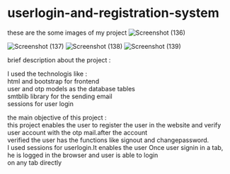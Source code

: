 # userlogin-and-registration-system
these are the some images of my project 
![Screenshot (136)](https://user-images.githubusercontent.com/104727432/224489309-d50fdde6-380e-4f1f-9312-532ce2ecf852.png)


![Screenshot (137)](https://user-images.githubusercontent.com/104727432/224489310-ec2608c6-5293-4cdd-bd6a-4982f1842041.png)
![Screenshot (138)](https://user-images.githubusercontent.com/104727432/224489311-d36c8684-af95-4817-b632-f2f8df369444.png)
![Screenshot (139)](https://user-images.githubusercontent.com/104727432/224489313-0cf71fe9-a632-41b7-ae9d-368a128aa434.png)

brief description about the project :<br />

I used the technologis like :<br />
html and bootstrap for frontend <br />
user and otp models as the database tables<br />
smtblib library for the sending email<br />
sessions for user login <br />

the main objective of this project :<br />
this project enables the user to register the user in the website and verify user account with the otp mail.after the account <br />
verified the user has the functions like signout and changepassword.<br />
I used sessions for userlogin.It enables the user Once user signin in a tab, he is logged in the browser and user is able to login <br />
on any tab directly
